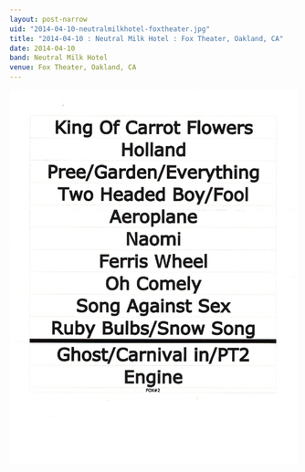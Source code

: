 ```yaml
---
layout: post-narrow
uid: "2014-04-10-neutralmilkhotel-foxtheater.jpg"
title: "2014-04-10 : Neutral Milk Hotel : Fox Theater, Oakland, CA"
date: 2014-04-10
band: Neutral Milk Hotel
venue: Fox Theater, Oakland, CA
---
```


<div class="showcase">
  <img src="/img/2014/04/20140410-NeutralMilkHotel-FoxTheater.jpg" alt="2014-04-10-neutralmilkhotel-foxtheater.jpg">
</div>
